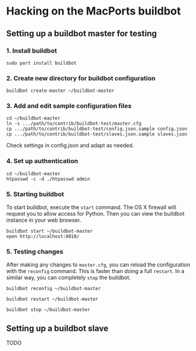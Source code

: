 # Hacking on the MacPorts buildbot


## Setting up a buildbot master for testing

### 1. Install buildbot

    sudo port install buildbot

### 2. Create new directory for buildbot configuration

    buildbot create-master ~/buildbot-master

### 3. Add and edit sample configuration files

    cd ~/buildbot-master
    ln -s .../path/to/contrib/buildbot-test/master.cfg
    cp .../path/to/contrib/buildbot-test/config.json.sample config.json
    cp .../path/to/contrib/buildbot-test/slaves.json.sample slaves.json

Check settings in config.json and adapt as needed.

### 4. Set up authentication

    cd ~/buildbot-master
    htpasswd -c -d ./htpasswd admin

### 5. Starting buildbot

To start buildbot, execute the `start` command. The OS X firewall will request you to allow access for Python. Then you can view the buildbot instance in your web browser. 

    buildbot start ~/buildbot-master
    open http://localhost:8010/

### 5. Testing changes

After making any changes to `master.cfg`, you can reload the configuration with the `reconfig` command. This is faster than doing a full `restart`. In a similar way, you can completely `stop` the buildbot.

    buildbot reconfig ~/buildbot-master
 
    buildbot restart ~/buildbot-master

    buildbot stop ~/buildbot-master



## Setting up a buildbot slave

TODO
